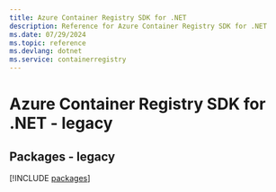 ```yaml
---
title: Azure Container Registry SDK for .NET
description: Reference for Azure Container Registry SDK for .NET
ms.date: 07/29/2024
ms.topic: reference
ms.devlang: dotnet
ms.service: containerregistry
---
```

# Azure Container Registry SDK for .NET - legacy
## Packages - legacy
[!INCLUDE [packages](container-registry-index.md)]